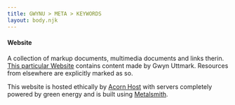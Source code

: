 ```yaml
---
title: GWYNU > META > KEYWORDS
layout: body.njk
---
```

#### Website
A collection of markup documents, multimedia documents and links therin. [This particular Website](https://gwynu.com) contains content made by Gwyn Uttmark. Resources from elsewhere are explicitly marked as so.

This website is hosted ethically by [Acorn Host](https://www.acornhost.com/) with servers completely powered by green energy and is built using [Metalsmith](https://metalsmith.io).
